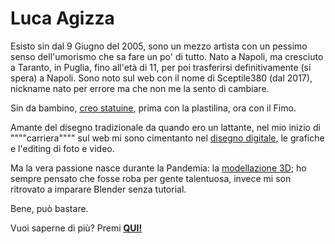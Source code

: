 # Luca Agizza 
Esisto sin dal 9 Giugno del 2005, sono un mezzo artista con un pessimo senso dell'umorismo che sa fare un po' di tutto.
Nato a Napoli, ma cresciuto a Taranto, in Puglia, fino all'età di 11, per poi trasferirsi definitivamente (si spera) a Napoli.
Sono noto sul web con il nome di Sceptile380 (dal 2017), nickname nato per errore ma che non me la sento di cambiare.

Sin da bambino, [creo statuine](../art/fimo_art.md), prima con la plastilina, ora con il Fimo.

Amante del disegno tradizionale da quando ero un lattante, nel mio inizio di """"carriera"""" sul web mi sono cimentanto nel [disegno digitale](../art/art_n_graph.md), le grafiche e l'editing di foto e video.

Ma la vera passione nasce durante la Pandemia: la [modellazione 3D](../art/3d_art.md); 
ho sempre pensato che fosse roba per gente talentuosa, invece mi son ritrovato a imparare Blender senza tutorial.

Bene, può bastare.


Vuoi saperne di più? Premi [**QUI!**](https://youtu.be/79ZK8YrKcZs?si=t6VJ9az43yOAV3l3 "scopri di più...")


